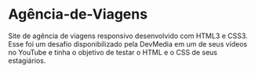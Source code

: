 # Agência-de-Viagens
Site de agência de viagens responsivo desenvolvido com HTML3 e CSS3. Esse foi um desafio disponibilizado pela DevMedia em um de seus vídeos no YouTube e tinha o objetivo de testar o HTML e o CSS de seus estagiários.
